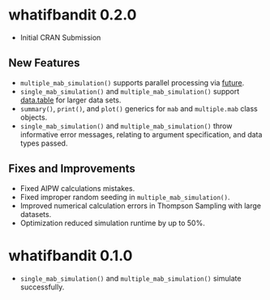 
# whatifbandit 0.2.0
* Initial CRAN Submission

## New Features
* `multiple_mab_simulation()` supports parallel processing via [future](https://future.futureverse.org/).
* `single_mab_simulation()` and `multiple_mab_simulation()` support
[data.table](https://cran.r-project.org/package=data.table) for larger data sets.
* `summary()`, `print()`, and `plot()` generics for `mab` and `multiple.mab` class objects.
* `single_mab_simulation()` and `multiple_mab_simulation()` throw informative
error messages, relating to argument specification, and data types passed.

## Fixes and Improvements
* Fixed AIPW calculations mistakes.
* Fixed improper random seeding in `multiple_mab_simulation()`.
* Improved numerical calculation errors in Thompson Sampling with large datasets.
* Optimization reduced simulation runtime by up to 50%.


# whatifbandit 0.1.0
* `single_mab_simulation()` and `multiple_mab_simulation()` simulate successfully.
